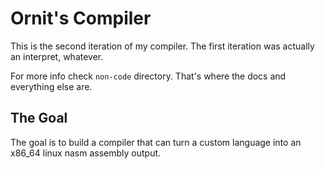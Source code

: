 # Ornit's Compiler

This is the second iteration of my compiler. The first iteration was actually an interpret, whatever.

For more info check `non-code` directory. That's where the docs and everything else are.

## The Goal

The goal is to build a compiler that can turn a custom language into an x86_64 linux nasm assembly output.